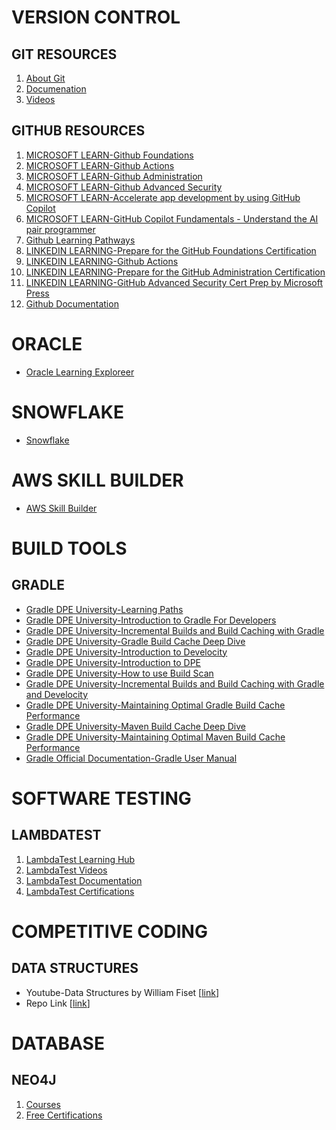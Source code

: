 # VERSION CONTROL
## GIT RESOURCES
1. <a href="https://git-scm.com/about" target="_blank">About Git</a>
1. <a href="https://git-scm.com/doc" target="_blank">Documenation</a>
1. <a href="https://git-scm.com/videos" target="_blank">Videos</a>

## GITHUB RESOURCES
1. <a href="https://learn.microsoft.com/en-us/collections/o1njfe825p602p?source=docs&sharingId=11F88745A88DCED9" target="_blank">MICROSOFT LEARN-Github Foundations</a>
2. <a href="https://learn.microsoft.com/en-us/collections/n5p4a5z7keznp5?&sharingId=11F88745A88DCED9" target="_blank">MICROSOFT LEARN-Github Actions</a>
3. <a href="https://learn.microsoft.com/en-us/collections/mom7u1gzjdxw03?&sharingId=11F88745A88DCED9" target="_blank">MICROSOFT LEARN-Github Administration</a>
4. <a href="https://learn.microsoft.com/en-us/collections/rqymc6yw8q5rey?&sharingId=11F88745A88DCED9" target="_blank">MICROSOFT LEARN-Github Advanced Security</a>
5. <a href="https://learn.microsoft.com/en-us/training/paths/accelerate-app-development-using-github-copilot/" target="_blank">MICROSOFT LEARN-Accelerate app development by using GitHub Copilot</a>
6. <a href="https://learn.microsoft.com/en-us/training/paths/copilot/" target="_blank">MICROSOFT LEARN-GitHub Copilot Fundamentals - Understand the AI pair programmer</a>
7. <a href="https://resources.github.com/learn/pathways/" target="_blank">Github Learning Pathways</a>
8. <a href="https://www.linkedin.com/learning/paths/prepare-for-the-github-foundations-certification?u=95141346" target="_blank">LINKEDIN LEARNING-Prepare for the GitHub Foundations Certification</a>
9. <a href="https://www.linkedin.com/learning-login/share?account=95141346&forceAccount=false&redirect=https%3A%2F%2Fwww.linkedin.com%2Flearning%2Fcert-prep-github-actions-by-microsoft-press%3Ftrk%3Dshare_ent_url%26shareId%3DaX2AUkmBRRaNL5KF0pSJzA%253D%253D" target="_blank">LINKEDIN LEARNING-Github Actions</a>
10. <a href="https://www.linkedin.com/learning/paths/prepare-for-the-github-administration-certification?u=95141346" target="_blank">LINKEDIN LEARNING-Prepare for the GitHub Administration Certification</a>
11. <a href="https://www.linkedin.com/learning-login/share?account=95141346&forceAccount=false&redirect=https%3A%2F%2Fwww.linkedin.com%2Flearning%2Fgithub-advanced-security-cert-prep-by-microsoft-press%3Ftrk%3Dshare_ent_url%26shareId%3Dj2KC15A1T2ikT9mmPc4rwQ%253D%253D" target="_blank">LINKEDIN LEARNING-GitHub Advanced Security Cert Prep by Microsoft Press</a>
12. <a href="https://docs.github.com/en" target="_blank">Github Documentation</a>

# ORACLE
- <a href="https://education.oracle.com/learning-explorer#startLearning" target="_blank">Oracle Learning Exploreer</a>
# SNOWFLAKE
- <a href="https://learn.snowflake.com/en/pages/hands-on-essentials-track/" target="_blank">Snowflake</a>


# AWS SKILL BUILDER
- <a href="https://skillbuilder.aws/" target="_blank">AWS Skill Builder</a>


# BUILD TOOLS
## GRADLE
- <a href="https://dpeuniversity.gradle.com/app/learning_paths" target="_blank">Gradle DPE University-Learning Paths</a>
- <a href="https://dpeuniversity.gradle.com/app/courses/012de84f-fcd3-45d4-9c4c-284382eb3f3f/?_gl=1*1ctwc33*_gcl_au*MTY0NDYxMzA5OC4xNzI3NzkwNTQ2*_ga*MTgyMjI3NTI3NS4xNzI3NzkwNTQ2*_ga_7W7NC6YNPT*MTcyNzgwNDExOS4zLjEuMTcyNzgwNDUxOC40My4wLjA." target="_blank">Gradle DPE University-Introduction to Gradle For Developers</a>
- <a href="https://dpeuniversity.gradle.com/app/courses/ec69d0b8-9171-4969-ac3e-82dea16f87b0" target="_blank">Gradle DPE University-Incremental Builds and Build Caching with Gradle</a>
- <a href="https://dpeuniversity.gradle.com/app/courses/54469478-55ba-416d-9cef-3b5aa33dd2a5" target="_blank">Gradle DPE University-Gradle Build Cache Deep Dive</a>
- <a href="https://dpeuniversity.gradle.com/app/courses/e79a2654-6854-4705-9bcd-c03a8de10401" target="_blank">Gradle DPE University-Introduction to Develocity</a>
- <a href="https://dpeuniversity.gradle.com/app/courses/536c7293-ffe8-4d1b-8875-8003498fba03" target="_blank">Gradle DPE University-Introduction to DPE</a>
- <a href="https://dpeuniversity.gradle.com/app/courses/b5069222-cfd0-4393-b645-7a2c713853d5" target="_blank">Gradle DPE University-How to use Build Scan</a>
- <a href="https://dpeuniversity.gradle.com/app/courses/eae82987-b490-450e-a469-55518c926020" target="_blank">Gradle DPE University-Incremental Builds and Build Caching with Gradle and Develocity</a>
- <a href="https://dpeuniversity.gradle.com/app/courses/4fcbecbc-7cff-449a-a509-07cf70403f0c" target="_blank">Gradle DPE University-Maintaining Optimal Gradle Build Cache Performance</a>
- <a href="https://dpeuniversity.gradle.com/app/courses/f7111189-93e5-4261-83a0-9d07082b7330" target="_blank">Gradle DPE University-Maven Build Cache Deep Dive</a>
- <a href="https://dpeuniversity.gradle.com/app/courses/2a033c85-e9dd-4a82-8511-b876ee500e3c" target="_blank">Gradle DPE University-Maintaining Optimal Maven Build Cache Performance</a>
- <a href="https://docs.gradle.org/current/userguide/userguide.html" target="_blank">Gradle Official Documentation-Gradle User Manual</a>


# SOFTWARE TESTING
## LAMBDATEST
1. <a href="https://www.lambdatest.com/learning-hub/" target="_blank">LambdaTest Learning Hub</a>
1. <a href="https://www.lambdatest.com/video/" target="_blank">LambdaTest Videos</a>
1. <a href="https://www.lambdatest.com/support/docs/" target="_blank">LambdaTest Documentation</a>
1. <a href="https://www.lambdatest.com/certifications/" target="_blank">LambdaTest Certifications</a>

# COMPETITIVE CODING
## DATA STRUCTURES
- Youtube-Data Structures by William Fiset [<a href="https://youtube.com/playlist?list=PLDV1Zeh2NRsB6SWUrDFW2RmDotAfPbeHu&si=SV1TSlKKHES_H4VJ" target="_blank">link</a>]
- Repo Link [<a href="https://github.com/williamfiset/DEPRECATED-data-structures" target="_blank">link</a>]

# DATABASE
## NEO4J
1. <a href="https://graphacademy.neo4j.com/categories/" target="_blank">Courses</a>
1. <a href="https://graphacademy.neo4j.com/certifications/" target="_blank">Free Certifications</a>
